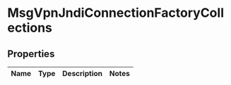 
# MsgVpnJndiConnectionFactoryCollections

## Properties
Name | Type | Description | Notes
------------ | ------------- | ------------- | -------------



